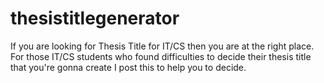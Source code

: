 # thesistitlegenerator
If you are looking for Thesis Title for IT/CS then you are at the right place. For those IT/CS students who found difficulties to decide their thesis title that you're gonna create I post this to help you to decide.
